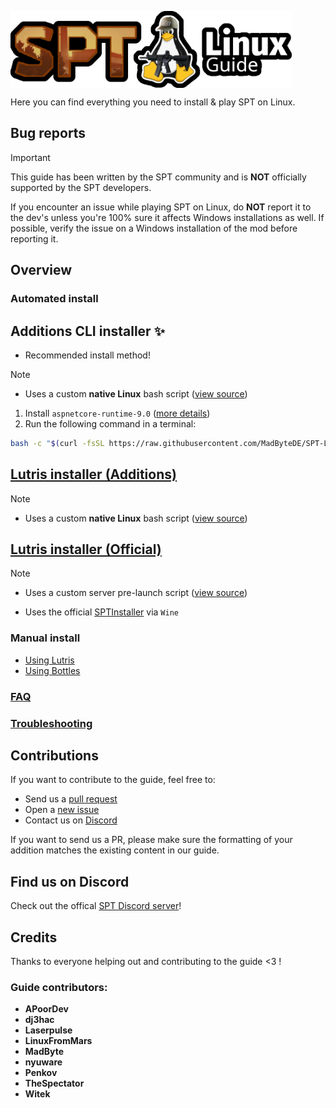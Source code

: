
<img
  src="media/logo.webp"
  alt="drawing"
  style=" display: block; 
          margin-right: auto;" width=450/></img>

Here you can find everything you need to install & play SPT on Linux.

## Bug reports

> [!IMPORTANT]
> This guide has been written by the SPT community and is **NOT** officially supported by the SPT developers.

If you encounter an issue while playing SPT on Linux, do **NOT** report it to the dev's unless you're 100% sure it affects Windows installations as well. If possible, verify the issue on a Windows installation of the mod before reporting it.

## Overview

### Automated install

Additions CLI installer ✨
  - 
  - Recommended install method!

  > [!NOTE]
  > - Uses a custom **native Linux** bash script ([view source](scripts/spt-additions))

  1. Install `aspnetcore-runtime-9.0` ([more details](docs/lutris/installer_additions.md#--net--aspnet-runtime))
  2. Run the following command in a terminal:
```bash
bash -c "$(curl -fsSL https://raw.githubusercontent.com/MadByteDE/SPT-Linux-Guide/refs/heads/SPTv4-dev/scripts/spt-additions)"

```

[Lutris installer (Additions)](docs/lutris/installer_additions.md)
  - 

  > [!NOTE]
  > - Uses a custom **native Linux** bash script ([view source](scripts/spt-additions))

[Lutris installer (Official)](docs/lutris/installer_official.md)
  - 
  > [!NOTE]
  > - Uses a custom server pre-launch script ([view source](scripts/launch-server.sh))
  - Uses the official [SPTInstaller](https://github.com/sp-tarkov/installer) via `Wine`

### Manual install
- [Using Lutris](docs/lutris/manual_guide.md)
- [Using Bottles](docs/bottles/manual_guide.md)

### [FAQ](docs/faq.md)

### [Troubleshooting](docs/issues.md)

## Contributions
If you want to contribute to the guide, feel free to:
- Send us a [pull request](https://github.com/MadByteDE/SPT-Linux-Guide/compare)
- Open a [new issue](https://github.com/MadByteDE/SPT-Linux-Guide/issues/new/choose)
- Contact us on [Discord](https://discord.com/invite/Xn9msqQZan)

If you want to send us a PR, please make sure the formatting of your addition matches the existing content in our guide.


## Find us on Discord
Check out the offical [SPT Discord server](https://discord.com/invite/Xn9msqQZan)!


## Credits

Thanks to everyone helping out and contributing to the guide <3 !

### Guide contributors:
- **APoorDev**
- **dj3hac**
- **Laserpulse**
- **LinuxFromMars**
- **MadByte**
- **nyuware**
- **Penkov**
- **TheSpectator**
- **Witek**

